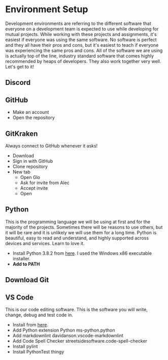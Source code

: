 # Environment Setup

Development environments are referring to the different software that everyone on a development team is expected to use while developing for mutual projects. While working with these projects and assignments, it's easiest if everyone was using the same software. No software is perfect and they all have their pros and cons, but it's easiest to teach if everyone was experiencing the same pros and cons. All of the software we are using is actually top of the line, industry standard software that comes highly recommended by heaps of developers. They also work together very well. Let's get to it!

## Discord

## GitHub

- Make an account
- Open the repository

## GitKraken

Always connect to GitHub whenever it asks!

- Download
- Sign in with GitHub
- Clone repository
- New tab
  - Open Glo
  - Ask for invite from Alec
  - Accept invite
  - Open

## Python

This is the programming language we will be using at first and for the majority of the projects. Sometimes there will be reasons to use others, but it will be rare and it is unlikely we will use them for a long time. Python is beautiful, easy to read and understand, and highly supported across devices and services. Learn to love it.

- Install Python 3.8.2 from [here](https://www.python.org/downloads/release/python-382/). I used the Windows x86 executable installer.
- **Add to PATH**

## Download Git

## VS Code

This is our code editing software. This is the software you will write, change, debug and test code in.

- Install from [here](https://code.visualstudio.com/Download).
- Add Python extension Python ms-python.python
- Add markdownlint davidanson.vscode-markdownlint
- Add Code Spell Checker streetsidesoftware.code-spell-checker
- Install pylint
- Install PythonTest thingy